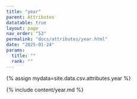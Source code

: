 ```yaml
---
title: "year"
parent: Attributes
datatable: true
layout: page
nav_order: "53"
permalink: "docs/attributes/year.html"
date: "2025-01-24"
params:
  title: ""
  rank: ""
---
```

{% assign mydata=site.data.csv.attributes.year %} 

{% include content/year.md %}
